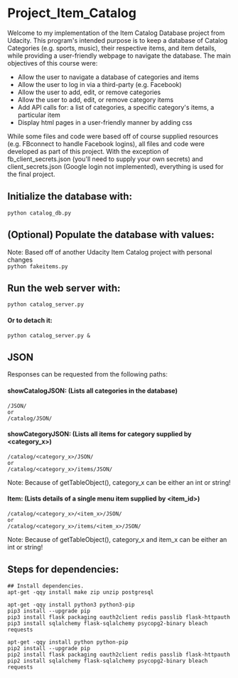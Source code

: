 # Project_Item_Catalog

Welcome to my implementation of the Item Catalog Database project from Udacity.
This program's intended purpose is to keep a database of Catalog Categories (e.g. sports, music), their respective 
items, and item details, while providing a user-friendly webpage to navigate the database. The main objectives of this
course were:
 - Allow the user to navigate a database of categories and items
 - Allow the user to log in via a third-party (e.g. Facebook)
 - Allow the user to add, edit, or remove categories
 - Allow the user to add, edit, or remove category items
 - Add API calls for: a list of categories, a specific category's items, a particular item
 - Display html pages in a user-friendly manner by adding css

While some files and code were based off of course supplied resources (e.g. FBconnect to handle Facebook logins),
all files and code were developed as part of this project. With the exception of fb_client_secrets.json
(you'll need to supply your own secrets) and client_secrets.json (Google login not implemented), everything is used for
the final project.

## Initialize the database with:
```python catalog_db.py```

## (Optional) Populate the database with values:
Note: Based off of another Udacity Item Catalog project with personal changes  
```python fakeitems.py```

## Run the web server with:
```python catalog_server.py```
#### Or to detach it:
```python catalog_server.py &```

## JSON
Responses can be requested from the following paths:
#### showCatalogJSON: (Lists all categories in the database)
```
/JSON/
or
/catalog/JSON/
```
#### showCategoryJSON: (Lists all items for category supplied by <category_x>)
```
/catalog/<category_x>/JSON/
or
/catalog/<category_x>/items/JSON/
```
Note: Because of getTableObject(), category_x can be either an int or string!
#### Item: (Lists details of a single menu item supplied by <item_id>)
```
/catalog/<category_x>/<item_x>/JSON/
or
/catalog/<category_x>/items/<item_x>/JSON/
```
Note: Because of getTableObject(), category_x and item_x can be either an int or string!

## Steps for dependencies:
```
## Install dependencies.
apt-get -qqy install make zip unzip postgresql

apt-get -qqy install python3 python3-pip
pip3 install --upgrade pip
pip3 install flask packaging oauth2client redis passlib flask-httpauth
pip3 install sqlalchemy flask-sqlalchemy psycopg2-binary bleach requests

apt-get -qqy install python python-pip
pip2 install --upgrade pip
pip2 install flask packaging oauth2client redis passlib flask-httpauth
pip2 install sqlalchemy flask-sqlalchemy psycopg2-binary bleach requests
```